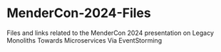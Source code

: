 # MenderCon-2024-Files
Files and links related to the MenderCon 2024 presentation on Legacy Monoliths Towards Microservices Via EventStorming
